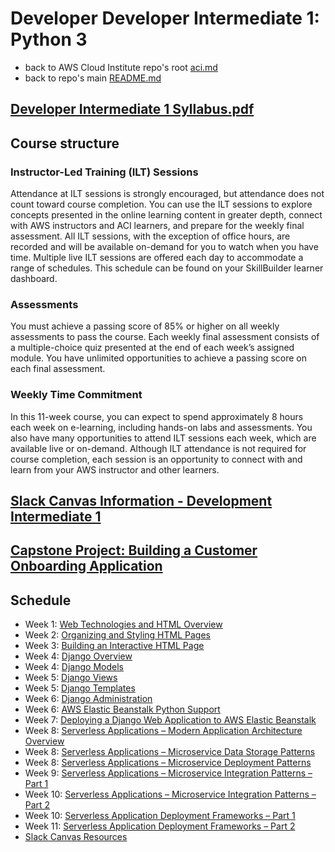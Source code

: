 # Developer Developer Intermediate 1: Python 3

* back to AWS Cloud Institute repo's root [aci.md](../aci.md)
* back to repo's main [README.md](../../../README.md)

## [Developer Intermediate 1 Syllabus.pdf](./files/DeveloperIntermediate1Syllabus.pdf)

## Course structure

### Instructor-Led Training (ILT) Sessions

Attendance at ILT sessions is strongly encouraged, but attendance does not count toward course completion. You can use the ILT sessions to explore concepts presented in the online learning content in greater depth, connect with AWS instructors and ACI learners, and prepare for the weekly final assessment. All ILT sessions, with the exception of office hours, are recorded and will be available on-demand for you to watch when you have time. Multiple live ILT sessions are offered each day to accommodate a range of schedules. This schedule can be found on your SkillBuilder learner dashboard.

### Assessments

You must achieve a passing score of 85% or higher on all weekly assessments to pass the course. Each weekly final assessment consists of a multiple-choice quiz presented at the end of each week’s assigned module. You have unlimited opportunities to achieve a passing score on each final assessment.

### Weekly Time Commitment

In this 11-week course, you can expect to spend approximately 8 hours each week on e-learning, including hands-on labs and assessments. You also have many opportunities to attend ILT sessions each week, which are available live or on-demand. Although ILT attendance is not required for course completion, each session is an opportunity to connect with and learn from your AWS instructor and other learners.

## [Slack Canvas Information - Development Intermediate 1](./canvas.md)

## [Capstone Project: Building a Customer Onboarding Application](./W000CapstoneCustomerOnboardingApplication.md)

## Schedule

* Week 1: [Web Technologies and HTML Overview](./W010WebTechnologiesAndHTMLOverview.md)
* Week 2: [Organizing and Styling HTML Pages](./W020OrganizingAndStylingHTMLPages.md)
* Week 3: [Building an Interactive HTML Page](./W030BuildingAnInteractiveHTMLPage.md)
* Week 4: [Django Overview](./W040DjangoOverview.md)
* Week 4: [Django Models](./W042DjamgoModels.md)
* Week 5: [Django Views](./W050DjamgoViews.md)
* Week 5: [Django Templates](./W052DjangoTemplates.md)
* Week 6: [Django Administration](./W060DjangoAdministration.md)
* Week 6: [AWS Elastic Beanstalk Python Support](./W062AWSElasticBeanstalkPythonSupport.md)
* Week 7: [Deploying a Django Web Application to AWS Elastic Beanstalk](./W070DeployingDjangoWebAppToAWSBeanstalk.md)
* Week 8: [Serverless Applications – Modern Application Architecture Overview](./W080ServerlessModernApplicationArchitecture.md)
* Week 8: [Serverless Applications – Microservice Data Storage Patterns](./W082ServerlessMicroserviceDataStoragePatterns.md)
* Week 8: [Serverless Applications – Microservice Deployment Patterns](./W084ServerlessMicroserviceDeploymentPatterns.md)
* Week 9: [Serverless Applications – Microservice Integration Patterns – Part 1](./W090ServerlessMicroserviceIntegrationPatterns1.md)
* Week 10: [Serverless Applications – Microservice Integration Patterns – Part 2](./W100ServerlessMicroserviceIntegrationPatterns2.md)
* Week 10: [Serverless Application Deployment Frameworks – Part 1](./W102ServerlessApplicationDeploymentFrameworks1.md)
* Week 11: [Serverless Application Deployment Frameworks – Part 2](./W110ServerlessApplicationDeploymentFrameworks2.md)
* [Slack Canvas Resources](./canvas.md)
